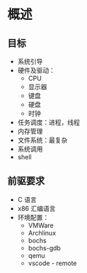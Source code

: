 # 概述

## 目标

- 系统引导
- 硬件及驱动：
    - CPU
    - 显示器
    - 键盘
    - 硬盘
    - 时钟
- 任务调度：进程，线程
- 内存管理
- 文件系统：最复杂
- 系统调用
- shell

## 前驱要求

- C 语言
- x86 汇编语言
- 环境配置：
    - VMWare
    - Archlinux
    - bochs
    - bochs-gdb
    - qemu
    - vscode - remote
